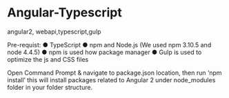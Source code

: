 # Angular-Typescript
angular2, webapi,typescript,gulp

Pre-requist:
● TypeScript
● npm and Node.js (We used npm 3.10.5 and node 4.4.5)
● npm is used how package manager
● Gulp is used to optimize the js and CSS files

Open Command Prompt & navigate to package.json location,
then run ‘npm install’ this will install packages related to Angular 2 under node_modules folder in your folder structure.

